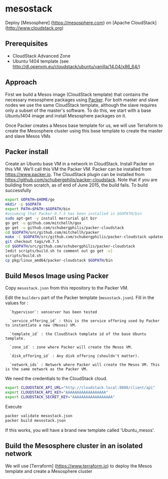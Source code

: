 # mesostack
Deploy [Mesosphere] (https://mesosphere.com)  on [Apache CloudStack] (http://www.cloudstack.org)

## Prerequisites
- CloudStack Advanced Zone
- Ubuntu 1404 template (see http://dl.openvm.eu/cloudstack/ubuntu/vanilla/14.04/x86_64/)

## Approach
First we build a Mesos image (CloudStack template) that contains the necessary mesosphere packages using [Packer](https://www.packer.io). For both master and slave nodes we use the same CloudStack template, although the slave requires only a subset of the master's software. To do this, we start with a base Ubuntu1404 image and install Mesosphere packages on it.

Once Packer creates a Mesos base template for us, we will use Terraform to create the Mesosphere cluster using  this base template to create the master and slave Mesos VMs

## Packer install
Create an Ubuntu base VM in a network in CloudStack. Install Packer on this VM. We'll call this VM the Packer VM.
Packer can be installed from https://www.packer.io. The CloudStack plugin can be installed from https://github.com/schubergphilis/packer-cloudstack.  Note that if you are building from scratch, as of end of June 2015, the build fails. To build successfully
```bash
export GOPATH=$HOME/go
mkdir -p $GOPATH
export PATH=$PATH:$GOPATH/bin
#assuming that Packer 0.7.5 has been installed in $GOPATH/bin
sudo apt-get -y install mercurial git bzr 
go get -u github.com/mitchellh/gox
go get -u github.com/schubergphilis/packer-cloudstack
cd $GOPATH/src/github.com/mitchellh/packer
make -C $GOPATH/src/github.com/schubergphilis/packer-cloudstack updatedeps dev
git checkout tags/v0.7.5
cd $GOPATH/src/github.com/schubergphilis/packer-cloudstack
[edit scripts/build.sh to comment out go get -u]
scripts/build.sh
cp pkg/linux_amd64/packer-cloudstack $GOPATH/bin
```

## Build Mesos Image using Packer
Copy `mesostack.json` from this repository to the Packer VM.


Edit the `builders` part of the Packer template (`mesostack.json`). Fill in the values for :


      `hypervisor`: xenserver has been tested

      `service_offering_id` : this is the service offering used by Packer to instantiate a new (Mesos) VM.

      `template_id` : the CloudStack template id of the base Ubuntu template.

      `zone_id` : zone where Packer will create the Mesos VM.

      `disk_offering_id` : Any disk offering (shouldn't matter).

      `network_ids` : Network where Packer will create the Mesos VM. This is the same network as the Packer VM.


We need the credentials to the CloudStack cloud.
```bash
export CLOUDSTACK_API_URL="http://cloudstack.local:8080/client/api"
export CLOUDSTACK_API_KEY="AAAAAAAAAAAAAAAAAA"
export CLOUDSTACK_SECRET_KEY="AAAAAAAAAAAAAAAAAA"
```
Execute
```bash
packer validate mesostack.json
packer build mesostack.json
```

If this works, you will have a brand new template called 'Ubuntu_mesos'.

## Build the Mesosphere cluster in an isolated network
We will use  [Terraform] (https://www.terraform.io) to deploy the Mesos template and create a Mesosphere cluster
